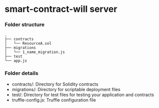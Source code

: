 # smart-contract-will server

### Folder structure
```
.
├── contracts
│   └── ResourceA.sol
├── migrations
│   └── 1_name_migration.js
├── test
└── app.js
```

### Folder details
- contracts/: Directory for Solidity contracts
- migrations/: Directory for scriptable deployment files
- test/: Directory for test files for testing your application and contracts
- truffle-config.js: Truffle configuration file
